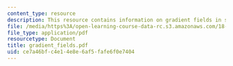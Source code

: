 ```yaml
---
content_type: resource
description: This resource contains information on gradient fields in space.
file: /media/https%3A/open-learning-course-data-rc.s3.amazonaws.com/18-02-multivariable-calculus-spring-2006/ce7a46bfc4e14e8e6af5fafe6f0e7404_gradient_fields.pdf
file_type: application/pdf
resourcetype: Document
title: gradient_fields.pdf
uid: ce7a46bf-c4e1-4e8e-6af5-fafe6f0e7404
---
```

